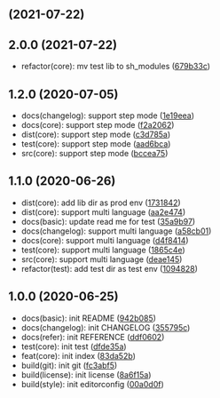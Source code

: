 ##  (2021-07-22)




## 2.0.0 (2021-07-22)

* refactor(core): mv test lib to sh_modules ([679b33c](https://github.com/YMC-GitHub/sh-lib-lang/commit/679b33c))



## 1.2.0 (2020-07-05)

* docs(changelog): support step mode ([1e19eea](https://github.com/YMC-GitHub/sh-lib-lang/commit/1e19eea))
* docs(core): support step mode ([f2a2062](https://github.com/YMC-GitHub/sh-lib-lang/commit/f2a2062))
* dist(core): support step mode ([c3d785a](https://github.com/YMC-GitHub/sh-lib-lang/commit/c3d785a))
* test(core): support step mode ([aad6bca](https://github.com/YMC-GitHub/sh-lib-lang/commit/aad6bca))
* src(core): support step mode ([bccea75](https://github.com/YMC-GitHub/sh-lib-lang/commit/bccea75))



## 1.1.0 (2020-06-26)

* dist(core): add lib dir as prod env ([1731842](https://github.com/YMC-GitHub/sh-lib-lang/commit/1731842))
* dist(core): support multi language ([aa2e474](https://github.com/YMC-GitHub/sh-lib-lang/commit/aa2e474))
* docs(basic): update read me for test ([35a9b97](https://github.com/YMC-GitHub/sh-lib-lang/commit/35a9b97))
* docs(changelog): support multi language ([a58cb01](https://github.com/YMC-GitHub/sh-lib-lang/commit/a58cb01))
* docs(core): support multi language ([d4f8414](https://github.com/YMC-GitHub/sh-lib-lang/commit/d4f8414))
* test(core): support multi language ([1865c4e](https://github.com/YMC-GitHub/sh-lib-lang/commit/1865c4e))
* src(core): support multi language ([deae145](https://github.com/YMC-GitHub/sh-lib-lang/commit/deae145))
* refactor(test): add test dir as test env ([1094828](https://github.com/YMC-GitHub/sh-lib-lang/commit/1094828))



## 1.0.0 (2020-06-25)

* docs(basic): init README ([942b085](https://github.com/YMC-GitHub/sh-lib-lang/commit/942b085))
* docs(changelog): init CHANGELOG ([355795c](https://github.com/YMC-GitHub/sh-lib-lang/commit/355795c))
* docs(refer): init REFERENCE ([ddf0602](https://github.com/YMC-GitHub/sh-lib-lang/commit/ddf0602))
* test(core): init test ([dfde35a](https://github.com/YMC-GitHub/sh-lib-lang/commit/dfde35a))
* feat(core): init index ([83da52b](https://github.com/YMC-GitHub/sh-lib-lang/commit/83da52b))
* build(git): init git ([fc3abf5](https://github.com/YMC-GitHub/sh-lib-lang/commit/fc3abf5))
* build(license): init license ([8a6f15a](https://github.com/YMC-GitHub/sh-lib-lang/commit/8a6f15a))
* build(style): init editorconfig ([00a0d0f](https://github.com/YMC-GitHub/sh-lib-lang/commit/00a0d0f))



